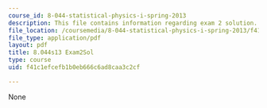 ```yaml
---
course_id: 8-044-statistical-physics-i-spring-2013
description: This file contains information regarding exam 2 solution.
file_location: /coursemedia/8-044-statistical-physics-i-spring-2013/f41c1efcefb1b0eb666c6ad8caa3c2cf_MIT8_044S14_exam2sol_04.pdf
file_type: application/pdf
layout: pdf
title: 8.044s13 Exam2Sol
type: course
uid: f41c1efcefb1b0eb666c6ad8caa3c2cf

---
```

None